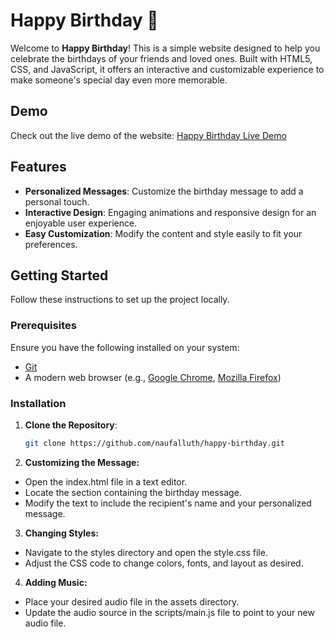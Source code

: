# Happy Birthday 🎉

Welcome to **Happy Birthday**! This is a simple website designed to help you celebrate the birthdays of your friends and loved ones. Built with HTML5, CSS, and JavaScript, it offers an interactive and customizable experience to make someone's special day even more memorable.

## Demo

Check out the live demo of the website: [Happy Birthday Live Demo](https://naufalluth.github.io/happy-birthday/)

## Features

- **Personalized Messages**: Customize the birthday message to add a personal touch.
- **Interactive Design**: Engaging animations and responsive design for an enjoyable user experience.
- **Easy Customization**: Modify the content and style easily to fit your preferences.

## Getting Started

Follow these instructions to set up the project locally.

### Prerequisites

Ensure you have the following installed on your system:

- [Git](https://git-scm.com/)
- A modern web browser (e.g., [Google Chrome](https://www.google.com/chrome/), [Mozilla Firefox](https://www.mozilla.org/firefox/))

### Installation

1. **Clone the Repository**:

   ```bash
   git clone https://github.com/naufalluth/happy-birthday.git

2. **Customizing the Message:**
- Open the index.html file in a text editor.
- Locate the section containing the birthday message.
- Modify the text to include the recipient's name and your personalized message.

3. **Changing Styles:**
- Navigate to the styles directory and open the style.css file.
- Adjust the CSS code to change colors, fonts, and layout as desired.

4. **Adding Music:**
- Place your desired audio file in the assets directory.
- Update the audio source in the scripts/main.js file to point to your new audio file.
